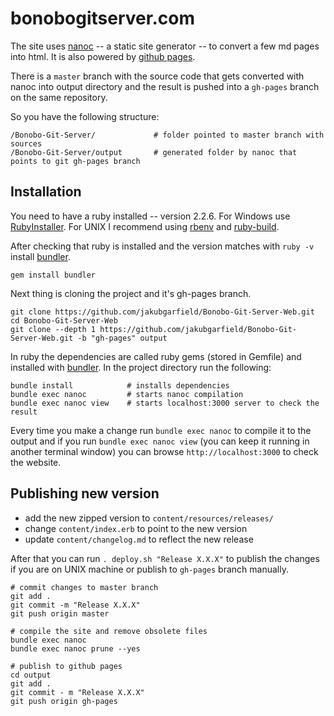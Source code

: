 # bonobogitserver.com

The site uses [nanoc](https://nanoc.ws/) -- a static site generator -- to convert a few md pages into html. It is also powered by [github pages](https://pages.github.com/).

There is a `master` branch with the source code that gets converted with nanoc into output directory and the result is pushed into a `gh-pages` branch on the same repository.

So you have the following structure:

~~~
/Bonobo-Git-Server/             # folder pointed to master branch with sources
/Bonobo-Git-Server/output       # generated folder by nanoc that points to git gh-pages branch
~~~

## Installation

You need to have a ruby installed -- version 2.2.6. For Windows use [RubyInstaller](https://rubyinstaller.org/). For UNIX I recommend using [rbenv](https://github.com/rbenv/rbenv) and [ruby-build](https://github.com/rbenv/ruby-build).



After checking that ruby is installed and the version matches with `ruby -v` install [bundler](http://bundler.io/).

~~~
gem install bundler
~~~

Next thing is cloning the project and it's gh-pages branch.

~~~
git clone https://github.com/jakubgarfield/Bonobo-Git-Server-Web.git
cd Bonobo-Git-Server-Web
git clone --depth 1 https://github.com/jakubgarfield/Bonobo-Git-Server-Web.git -b "gh-pages" output
~~~

In ruby the dependencies are called ruby gems (stored in Gemfile) and installed with [bundler](http://bundler.io/). In the project directory run the following:

~~~
bundle install            # installs dependencies
bundle exec nanoc         # starts nanoc compilation
bundle exec nanoc view    # starts localhost:3000 server to check the result
~~~

Every time you make a change run `bundle exec nanoc` to compile it to the output and if you run `bundle exec nanoc view` (you can keep it running in another terminal window) you can browse `http://localhost:3000` to check the website.

## Publishing new version

* add the new zipped version to `content/resources/releases/`
* change `content/index.erb` to point to the new version
* update `content/changelog.md` to reflect the new release

After that you can run `. deploy.sh "Release X.X.X"` to publish the changes if you are on UNIX machine or publish to `gh-pages` branch manually.

~~~
# commit changes to master branch
git add .
git commit -m "Release X.X.X"
git push origin master

# compile the site and remove obsolete files
bundle exec nanoc
bundle exec nanoc prune --yes

# publish to github pages
cd output
git add .
git commit - m "Release X.X.X"
git push origin gh-pages
~~~
